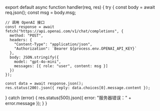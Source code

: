 export default async function handler(req, res) {
  try {
    const body = await req.json();
    const msg = body.msg;

    // 调用 OpenAI 接口
    const response = await fetch("https://api.openai.com/v1/chat/completions", {
      method: "POST",
      headers: {
        "Content-Type": "application/json",
        "Authorization": `Bearer ${process.env.OPENAI_API_KEY}`
      },
      body: JSON.stringify({
        model: "gpt-4o-mini",
        messages: [{ role: "user", content: msg }]
      })
    });

    const data = await response.json();
    res.status(200).json({ reply: data.choices[0].message.content });
  } catch (error) {
    res.status(500).json({ error: "服务器错误：" + error.message });
  }
}
